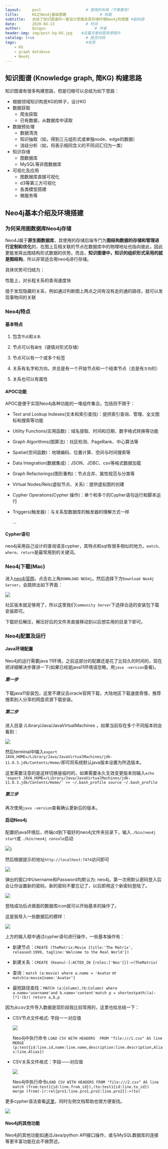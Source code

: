 ```yaml
---
layout:     post                    # 使用的布局（不需要改）
title:      KG之Neo4j基础搭建               # 标题
subtitle:   总结了知识图谱的一套设计思路及其存储环境Neo4j的搭建 #副标题
date:       2020-04-13              # 时间
author:     Qingyu                      # 作者
header-img: img/post-bg-KG.jpg    #这篇文章标题背景图片
catalog: true                       # 是否归档
tags:                               #标签
    - KG
	- graph database
	- Neo4j
---
```


## 知识图谱 (Knowledge graph, 简KG) 构建思路

知识图谱有很多构建思路，但是归根可以总结为如下思路：

- 根据领域知识构思KG的样子，设计KG
- 数据获取
  - 爬虫获取
  - 已有数据，从数据库中读取
- 数据预处理
  - 数据清洗
  - 知识抽取（如，得到三元组形式或单独node、edge的数据）
  - 消歧分析（如，将表示相同含义的不同词汇归为一类）
- 知识存储
  - 图数据库
  - MySQL等非图数据库
- 可视化及应用
  - 图数据库直接可视化
  - d3等第三方可视化
  - 各类模型搭建
  - 微服务等

## Neo4j基本介绍及环境搭建

### 为何采用图数据库Neo4j存储

Neo4J属于**原生图数据库**，其使用的存储后端专门为**图结构数据的存储和管理进行定制和优化**的，在图上互相关联的节点在数据库中的物理地址也指向彼此，因此更能发挥出图结构形式数据的优势。而且，**知识图谱中，知识的组织形式采用的就是图结构**，所以非常适合用neo4j进行存储。

具体优势可归结为：

性能上，对长程关系的查询速度快

擅于发现隐藏的关系，例如通过判断图上两点之间有没有走的通的路径，就可以发现事物间的关联



### Neo4j特点

#### 基本特点

1. 包含`节点`和`关系`

2. 节点可以有`属性`（键值对形式存储）
3. 节点可以有一个或多个标签
4. 关系有名字和方向，并总是有一个开始节点和一个结束节点（总是有`方向`的）
5. 关系也可以有属性

#### APOC功能

APOC是便于实现Neo4j各种功能的一堆组件集合。包括但不限于：

- Text and Lookup Indexes(文本和索引查找)：提供索引查询、管理、全文图标和搜索等功能

- Utility Functions(实用函数)：域名提取、时间和日期、数字格式转换等功能

- Graph Algorithms(图算法)：社区检测、PageRank、中心算法等

- Spatial(空间函数)：地理编码、位置计算、空间与时间搜索等

- Data Integration(数据集成)：JSON、JDBC、csv等格式数据加载

- Graph Refactorings(图形重构)：节点合并、属性规范与分类等

- Virtual Nodes/Rels(虚拟节点、关系)：提供虚拟图的创建

- Cypher Operations(Cypher 操作)：单个和多个的Cypher语句运行和脚本运行

- Triggers(触发器)：与关系型数据库的触发器的理解方式一样

  ...

#### Cypher语句

neo4j采用自己设计的查询语言cypher，其特点和sql有很多相似的地方。`match`、`where`、`return`是最常用到的关键词。

### Neo4j下载(Mac)

进入[neo4j官网](https://neo4j.com/)，点击右上角`DOWNLOAD NEO4j`。然后选择下方`Download Neo4j Server`，会跳转出如下界面：

![](https://tva1.sinaimg.cn/large/007S8ZIlly1gdscwfqqqcj30un0u0qb8.jpg)

社区版本就足够用了，所以这里我们`Community Server`下选择合适的安装包下载安装即可。

下载好后解压，解压好后的文件夹直接移动到以后想实用的目录下即可。

### Neo4j配置及运行

#### Java环境配置

Neo4j的运行需要java 11环境，之前这部分的配置还是花了比较久的时间的，现在把详细解决步骤讲一下(如果已经是java11环境请忽略，用`java -version`查看)。

##### 第一步

下载java11安装包，这里不建议去oracle官网下载，大陆地区下载速度奇慢，推荐搜索别人分享的网盘资源下载安装。

##### 第二步

进入目录 /Library/Java/JavaVirtualMachines ，如果当前存在多个不同版本则会看到：

![](https://tva1.sinaimg.cn/large/007S8ZIlly1gdscwxnflyj31660lq1d4.jpg)

然后terminal中输入`export JAVA_HOME=/Library/Java/JavaVirtualMachines/jdk-11.0.3.jdk/Contents/Home/`即可将系统默认java版本设置为所选版本。

这里需要注意的是这样切换是临时的，如果需要永久生效变更版本则输入`echo 'export JAVA_HOME=/Library/Java/JavaVirtualMachines/jdk-11.0.3.jdk/Contents/Home/' >> ~/.bash_profile source ~/.bash_profile`

##### 第三步

再次使用`java -version`查看确认更新后的版本。

#### 启动Neo4j

配置好java环境后，终端cd到下载好的neo4j文件夹目录下，输入`./bin/neo4j start`或 `./bin/neo4j console`启动

![](https://tva1.sinaimg.cn/large/007S8ZIlly1gdsd27y5msj31740iuniv.jpg))

然后根据提示的地址`http://localhost:7474`访问即可

![](https://tva1.sinaimg.cn/large/007S8ZIlly1gdscx52h53j31680li40e.jpg)

弹出的窗口中Username和Password均默认为: neo4j，第一次用默认密码登入后会让你设置新的密码，新的密码不要忘记了，以后即用这个新密码登陆了。

![](https://tva1.sinaimg.cn/large/007S8ZIlly1gdscxd4metj31680l8gpe.jpg)

登陆成功后点做面的数据库icon就可以开始基本的操作了。

这是我导入一些数据后的模样：

![](https://tva1.sinaimg.cn/large/007S8ZIlly1gdscxte9zbj316c0l4gr1.jpg)

上方的输入框中通过cypher语句进行操作，一些基本操作有：

- 新建节点：`CREATE (TheMatrix:Movie {title:'The Matrix', released:1999, tagline:'Welcome to the Real World'})`

- 新建关系：`CREATE (Keanu)-[:ACTED_IN {roles:['Neo']}]->(TheMatrix)`

- 查询：`match (a:movie) where a.name = 'Avatar` or `match(a:movie{name:'Avatar'}`

- 最短路径查找：`MATCH (a:Column),(b:Column) where a.name='username'and b.name='content'match p = shortestpath((a)-[*]-(b)) return a,b,p`

因为从csv文件导入数据是现阶段我比较常用的，这里也给总结一下：

- CSV节点文件格式: 字段一一对应值

  ![](https://tva1.sinaimg.cn/large/007S8ZIlly1gdsd3a99fvj30se0p0tfk.jpg)

  Neo4j中执行命令 `LOAD CSV WITH HEADERS  FROM "file:///1.csv" AS line MERGE (p:test{id:line.id,name:line.name,description:line.description,Alias:line.Alias})`

- CSV关系文件格式：字段——对应值

  ![](https://tva1.sinaimg.cn/large/007S8ZIlly1gdsd3xuxrfj30tc0kg0yn.jpg)

  Neo4j中执行命令`LOAD CSV WITH HEADERS FROM "file:///2.csv" AS line  
      match (from:test1{id:line.from_id}),(to:test1{id:line.to_id})  
      merge (from)-[r:rel{pro1:line.pro1,pro2:line.pro2}]->(to)`

更多cypher语法查看[这里](https://neo4j.com/docs/cypher-refcard/current/)，同时左侧文档帮助也很方便查找。

![](https://tva1.sinaimg.cn/large/007S8ZIlly1gdsd46x6lkj30u00uktg0.jpg)

#### Neo4j的其他功能

Neo4j的其他功能如通过Java/python API接口操作，或与MySQL数据库的连接等更丰富功能在此不做赘述。

